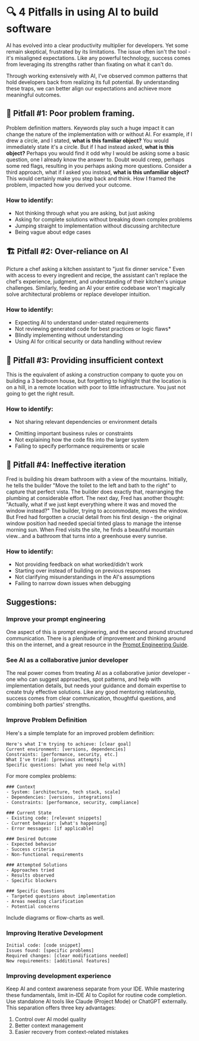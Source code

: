 # 🔍 4 Pitfalls in using AI to build software

AI has evolved into a clear productivity multiplier for developers. Yet some remain skeptical, frustrated by its limitations. The issue often isn't the tool - it's misaligned expectations. Like any powerful technology, success comes from leveraging its strengths rather than fixating on what it can't do.

Through working extensively with AI, I've observed common patterns that hold developers back from realizing its full potential. By understanding these traps, we can better align our expectations and achieve more meaningful outcomes.

## 🎯 Pitfall #1: Poor problem framing.
Problem definition matters. Keywords play such a huge impact it can change the nature of the implementation with or without AI. For example, if I drew a circle, and I stated, **what is this familiar object?** You would immediately state it's a circle. But if I had instead asked, **what is this object?** Perhaps you would find it odd why I would be asking some a basic question, one I already know the answer to. Doubt would creep, perhaps some red flags, resulting in you perhaps asking more questions. Consider a third approach, what if I asked you instead, **what is this unfamiliar object?** This would certainly make you step back and think. How I framed the problem, impacted how you derived your outcome.

### How to identify:
- Not thinking through what you are asking, but just asking
- Asking for complete solutions without breaking down complex problems
- Jumping straight to implementation without discussing architecture
- Being vague about edge cases

## 🏗️ Pitfall #2: Over-reliance on AI
Picture a chef asking a kitchen assistant to "just fix dinner service." Even with access to every ingredient and recipe, the assistant can't replace the chef's experience, judgment, and understanding of their kitchen's unique challenges. Similarly, feeding an AI your entire codebase won't magically solve architectural problems or replace developer intuition.

### How to identify:
* Expecting AI to understand under-stated requirements
* Not reviewing generated code for best practices or logic flaws*
* Blindly implementing without understanding
* Using AI for critical security or data handling without review

## 🤖 Pitfall #3: Providing insufficient context
This is the equivalent of asking a construction company to quote you on building a 3 bedroom house, but forgetting to highlight that the location is on a hill, in a remote location with poor to little infrastructure. You just not going to get the right result.

### How to identify:
* Not sharing relevant dependencies or environment details
- Omitting important business rules or constraints
- Not explaining how the code fits into the larger system
- Failing to specify performance requirements or scale

## 🔄 Pitfall #4: Ineffective iteration
Fred is building his dream bathroom with a view of the mountains. Initially, he tells the builder "Move the toilet to the left and bath to the right" to capture that perfect vista. The builder does exactly that, rearranging the plumbing at considerable effort. The next day, Fred has another thought: "Actually, what if we just kept everything where it was and moved the window instead?" The builder, trying to accommodate, moves the window. But Fred had forgotten a crucial detail from his first design - the original window position had needed special tinted glass to manage the intense morning sun. When Fred visits the site, he finds a beautiful mountain view...and a bathroom that turns into a greenhouse every sunrise.

### How to identify:
- Not providing feedback on what worked/didn't work
- Starting over instead of building on previous responses
- Not clarifying misunderstandings in the AI's assumptions
- Failing to narrow down issues when debugging

## Suggestions:

### Improve your prompt engineering
One aspect of this is prompt engineering, and the second around structured communication. There is a plenitude of improvement and thinking around this on the internet, and a great resource in the [Prompt Engineering Guide](https://www.promptingguide.ai/).

### See AI as a collaborative junior developer
The real power comes from treating AI as a collaborative junior developer - one who can suggest approaches, spot patterns, and help with implementation details, but needs your guidance and domain expertise to create truly effective solutions. Like any good mentoring relationship, success comes from clear communication, thoughtful questions, and combining both parties' strengths.

###  Improve Problem Definition
Here's a simple template for an improved problem definition:

```
Here's what I'm trying to achieve: [clear goal]
Current environment: [versions, dependencies]
Constraints: [performance, security, etc.]
What I've tried: [previous attempts]
Specific questions: [what you need help with]
```

For more complex problems:

```
### Context
- System: [architecture, tech stack, scale]
- Dependencies: [versions, integrations]
- Constraints: [performance, security, compliance]

### Current State
- Existing code: [relevant snippets]
- Current behavior: [what's happening]
- Error messages: [if applicable]

### Desired Outcome
- Expected behavior
- Success criteria
- Non-functional requirements

### Attempted Solutions
- Approaches tried
- Results observed
- Specific blockers

### Specific Questions
- Targeted questions about implementation
- Areas needing clarification
- Potential concerns
```

Include diagrams or flow-charts as well.
### Improving Iterative Development

```
Initial code: [code snippet]
Issues found: [specific problems]
Required changes: [clear modifications needed]
New requirements: [additional features]
```

### Improving development experience

Keep AI and context awareness separate from your IDE. While mastering these fundamentals, limit in-IDE AI to Copilot for routine code completion. Use standalone AI tools like Claude (Project Mode) or ChatGPT externally. This separation offers three key advantages:

1. Control over AI model quality
2. Better context management
3. Easier recovery from context-related mistakes